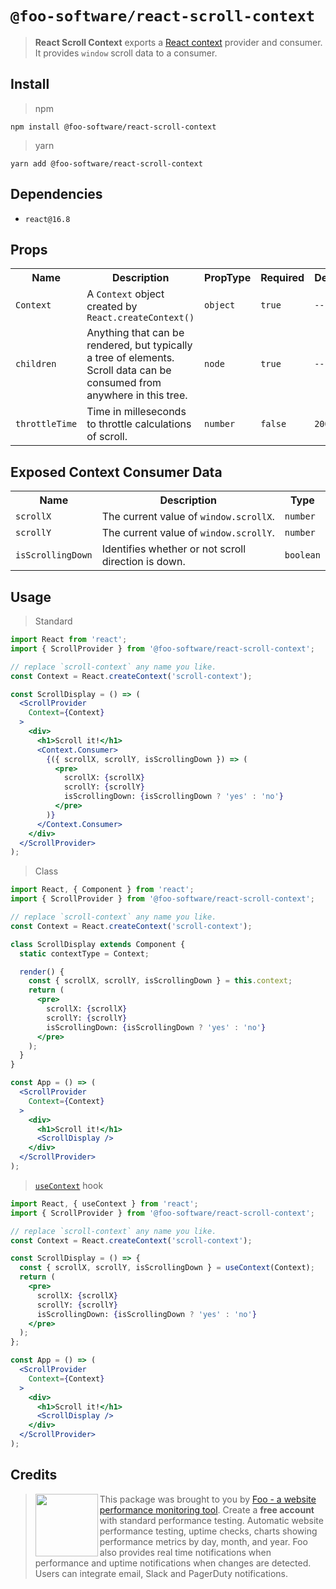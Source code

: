 # `@foo-software/react-scroll-context`

> **React Scroll Context** exports a [React context](https://reactjs.org/docs/context.html) provider and consumer. It provides `window` scroll data to a consumer.

## Install

> npm

```
npm install @foo-software/react-scroll-context
```

> yarn

```
yarn add @foo-software/react-scroll-context
```

## Dependencies

- `react@16.8`

## Props

<table>
  <tr>
    <th>Name</th>
    <th>Description</th>
    <th>PropType</th>
    <th>Required</th>
    <th>Default</th>
  </tr>
  <tr>
    <td><code>Context</code></td>
    <td>A <code>Context</code> object created by <code>React.createContext()</code></td>
    <td><code>object</code></td>
    <td><code>true</code></td>
    <td><code>--</code></td>
  </tr>
  <tr>
    <td><code>children</code></td>
    <td>Anything that can be rendered, but typically a tree of elements. Scroll data can be consumed from anywhere in this tree.</td>
    <td><code>node</code></td>
    <td><code>true</code></td>
    <td><code>--</code></td>
  </tr>
  <tr>
    <td><code>throttleTime</code></td>
    <td>Time in milleseconds to throttle calculations of scroll.</td>
    <td><code>number</code></td>
    <td><code>false</code></td>
    <td><code>200</code></td>
  </tr>
</table>

## Exposed Context Consumer Data

<table>
  <tr>
    <th>Name</th>
    <th>Description</th>
    <th>Type</th>
  </tr>
  <tr>
    <td><code>scrollX</code></td>
    <td>The current value of <code>window.scrollX</code>.</td>
    <td><code>number</code></td>
  </tr>
  <tr>
    <td><code>scrollY</code></td>
    <td>The current value of <code>window.scrollY</code>.</td>
    <td><code>number</code></td>
  </tr>
  <tr>
    <td><code>isScrollingDown</code></td>
    <td>Identifies whether or not scroll direction is down.</td>
    <td><code>boolean</code></td>
  </tr>
</table>

## Usage

> Standard

```jsx
import React from 'react';
import { ScrollProvider } from '@foo-software/react-scroll-context';

// replace `scroll-context` any name you like.
const Context = React.createContext('scroll-context');

const ScrollDisplay = () => (
  <ScrollProvider
    Context={Context}
  >
    <div>
      <h1>Scroll it!</h1>
      <Context.Consumer>
        {({ scrollX, scrollY, isScrollingDown }) => (
          <pre>
            scrollX: {scrollX}
            scrollY: {scrollY}
            isScrollingDown: {isScrollingDown ? 'yes' : 'no'}
          </pre>
        )}
      </Context.Consumer>
    </div>
  </ScrollProvider>
);
```

> Class

```jsx
import React, { Component } from 'react';
import { ScrollProvider } from '@foo-software/react-scroll-context';

// replace `scroll-context` any name you like.
const Context = React.createContext('scroll-context');

class ScrollDisplay extends Component {
  static contextType = Context;

  render() {
    const { scrollX, scrollY, isScrollingDown } = this.context;
    return (
      <pre>
        scrollX: {scrollX}
        scrollY: {scrollY}
        isScrollingDown: {isScrollingDown ? 'yes' : 'no'}
      </pre>
    );
  }
}

const App = () => (
  <ScrollProvider
    Context={Context}
  >
    <div>
      <h1>Scroll it!</h1>
      <ScrollDisplay />
    </div>
  </ScrollProvider>
);
```

> [`useContext`](https://reactjs.org/docs/hooks-reference.html#usecontext) hook

```jsx
import React, { useContext } from 'react';
import { ScrollProvider } from '@foo-software/react-scroll-context';

// replace `scroll-context` any name you like.
const Context = React.createContext('scroll-context');

const ScrollDisplay = () => {
  const { scrollX, scrollY, isScrollingDown } = useContext(Context);
  return (
    <pre>
      scrollX: {scrollX}
      scrollY: {scrollY}
      isScrollingDown: {isScrollingDown ? 'yes' : 'no'}
    </pre>
  );
};

const App = () => (
  <ScrollProvider
    Context={Context}
  >
    <div>
      <h1>Scroll it!</h1>
      <ScrollDisplay />
    </div>
  </ScrollProvider>
);
```

## Credits

> <img src="https://s3.amazonaws.com/foo.software/images/logo-200x200.png" width="100" height="100" align="left" /> This package was brought to you by [Foo - a website performance monitoring tool](https://www.foo.software). Create a **free account** with standard performance testing. Automatic website performance testing, uptime checks, charts showing performance metrics by day, month, and year. Foo also provides real time notifications when performance and uptime notifications when changes are detected. Users can integrate email, Slack and PagerDuty notifications.

